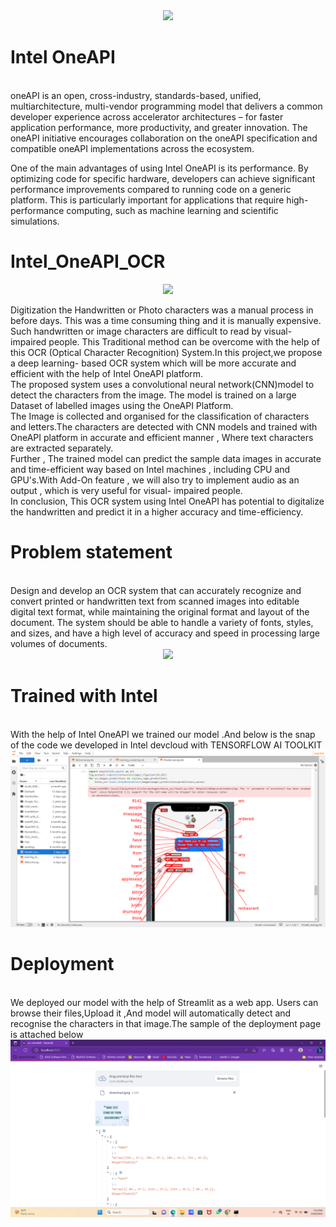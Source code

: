 
<div align="center">
<img src="https://partner.utk.edu/wp-content/uploads/sites/77/2021/10/oneapi-lp-banner.png" >
</div>

# Intel OneAPI
<br>
oneAPI is an open, cross-industry, standards-based, unified, multiarchitecture, multi-vendor programming model that delivers a common developer experience across accelerator architectures – for faster application performance, more productivity, and greater innovation. The oneAPI initiative encourages collaboration on the oneAPI specification and compatible oneAPI implementations across the ecosystem.


One of the main advantages of using Intel OneAPI is its performance. By optimizing code for specific hardware, developers can achieve significant performance improvements compared to running code on a generic platform. This is particularly important for applications that require high-performance computing, such as machine learning and scientific simulations.


# Intel_OneAPI_OCR
<div align="center" style= width:"10px">
<img width="500px"  src="https://www.comidor.com/wp-content/uploads/2022/08/ocr-55-e1661521818617-1024x569.png" > 
</div>

 Digitization the Handwritten or Photo characters was a manual
process in before days. This was a time consuming thing and it is manually
expensive. Such handwritten or image characters are difficult to read by 
visual-impaired people. This Traditional method can be overcome with the 
help of this OCR (Optical Character Recognition) System.In this 
project,we propose a deep learning- based OCR system which will be more
accurate and efficient with the help of Intel OneAPI platform.
<br>
 The proposed system uses a convolutional neural
network(CNN)model to detect the characters from the image. The model
is trained on a large Dataset of labelled images using the OneAPI 
Platform.
<br>
 The Image is collected and organised for the classification of
characters and letters.The characters are detected with CNN models and 
trained with OneAPI platform in accurate and efficient manner , Where text
characters are extracted separately.
<br>
 Further , The trained model can predict the sample data images in
accurate and time-efficient way based on Intel machines , including CPU
and GPU's.With Add-On feature , we will also try to implement audio as an 
output , which is very useful for visual- impaired people.
<br>
 In conclusion, This OCR system using Intel OneAPI has
potential to digitalize the handwritten and predict it in a higher
accuracy and time-efficiency.

# Problem statement 
<br>
Design and develop an OCR system that can accurately recognize and convert printed or handwritten text from scanned images into editable digital text format, while maintaining the original format and layout of the document. The system should be able to handle a variety of fonts, styles, and  sizes, and have a high level of accuracy and speed in processing large volumes of documents.


<div align="center" style= width:"10px">
<img width="500px"  src="https://global-uploads.webflow.com/636bdbebfc681f083e923f81/63861eb172507319cde904f2_5f86968bee2e67ec3c263075_OCR.jpeg" > 
</div>

# Trained with Intel
<br>
With the help of Intel OneAPI we trained our model .And below is the snap of the code we developed in Intel devcloud with TENSORFLOW AI TOOLKIT
<img src="https://github.com/Harshit26042004/Intel_OneAPI_OCR/blob/main/Screenshot%202023-04-30%20192512.png" alt="sample-notebook">

# Deployment 
<br>
We deployed our model with the help of Streamlit as a web app.
Users can browse their files,Upload it ,And model will automatically detect and recognise the characters in that image.The sample of the deployment page is attached below
<img src="https://github.com/Harshit26042004/Intel_OneAPI_OCR/blob/main/Screenshot%202023-04-30%20192231.png" alt="deployment-img">
